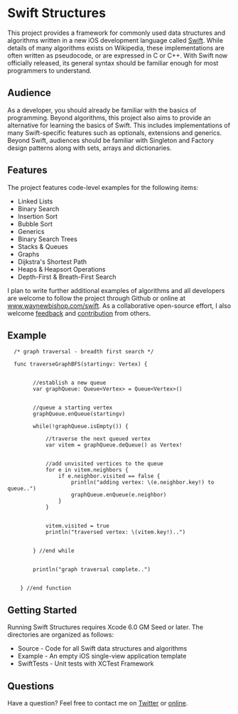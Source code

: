 Swift Structures
====================

This project provides a framework for commonly used data structures and algorithms written in a new iOS development language called <a href="http://developer.apple.com/swift" target="_blank">Swift</a>. While details of many algorithms exists on Wikipedia, these implementations are often written as pseudocode, or are expressed in C or C++. With Swift now officially released, its general syntax should be familiar enough for most programmers to understand.  


Audience
---------------------

As a developer, you should already be familiar with the basics of programming. Beyond algorithms, this project also aims to provide an alternative for learning the basics of Swift. This includes implementations of many Swift-specific features such as optionals, extensions and generics. Beyond Swift, audiences should be familiar with Singleton and Factory design patterns along with sets, arrays and dictionaries. 


Features
--------------------

The project features code-level examples for the following items:

+ Linked Lists
+ Binary Search
+ Insertion Sort
+ Bubble Sort
+ Generics
+ Binary Search Trees
+ Stacks & Queues
+ Graphs
+ Dijkstra's Shortest Path
+ Heaps & Heapsort Operations
+ Depth-First & Breath-First Search

I plan to write further additional examples of algorithms and all developers are welcome to follow the project through Github or online at <a href="http://www.waynewbishop.com/swift" target="_blank">www.waynewbishop.com/swift</a>. As a collaborative open-source effort, I also welcome <a href="https://twitter.com/waynewbishop" target="_blank">feedback</a> and <a href="https://help.github.com/articles/be-social" target="_blank">contribution</a> from others. 


Example
--------------------

```
  /* graph traversal - breadth first search */
  
  func traverseGraphBFS(startingv: Vertex) {

    
        //establish a new queue
        var graphQueue: Queue<Vertex> = Queue<Vertex>()
    
    
        //queue a starting vertex
        graphQueue.enQueue(startingv)
    
        while(!graphQueue.isEmpty()) {
            
            //traverse the next queued vertex
            var vitem = graphQueue.deQueue() as Vertex!
            
            
            //add unvisited vertices to the queue
            for e in vitem.neighbors {
                if e.neighbor.visited == false {
                    println("adding vertex: \(e.neighbor.key!) to queue..")
                    graphQueue.enQueue(e.neighbor)
                }
            }
            
            
            vitem.visited = true
            println("traversed vertex: \(vitem.key!)..")
            
            
        } //end while
    
    
        println("graph traversal complete..")
        
    
    } //end function
```

Getting Started
--------------------

Running Swift Structures requires Xcode 6.0 GM Seed or later. The directories are organized as follows:
+ Source - Code for all Swift data structures and algorithms
+ Example - An empty iOS single-view application template
+ SwiftTests - Unit tests with XCTest Framework

Questions
--------------------

Have a question? Feel free to contact me on <a href="http://www.twitter.com/waynewbishop" target="_blank">Twitter</a> or <a href="http://www.waynewbishop.com/contact" target="_blank">online</a>.

